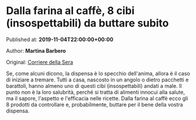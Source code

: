 
# Dalla farina al caffè, 8 cibi (insospettabili) da buttare subito 

Published at: **2019-11-04T22:00:00+00:00**

Author: **Martina Barbero**

Original: [Corriere della Sera](https://cucina.corriere.it/notizie/cards/dalla-farina-caffe-8-cibi-insospettabili-buttare-subito/dispense-incubo_principale.shtml)

Se, come alcuni dicono, la dispensa è lo specchio dell'anima, allora è il caso di iniziare a tremare. Tutti a casa, nascosto in un angolo o dietro pacchetti e barattoli, hanno almeno uno di questi cibi (insospettabili) andati a male. Il punto non è la loro salubrità, perché si tratta di alimenti innocui alla salute, ma il sapore, l'aspetto e l'efficacia nelle ricette. Dalla farina al caffè ecco gli 8 prodotti da controllare e, probabilmente, buttare per il bene della vostra dispensa. 
